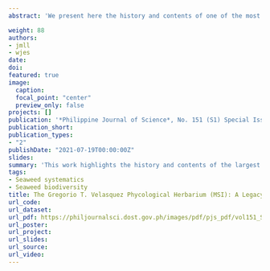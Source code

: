 ```yaml
---
abstract: 'We present here the history and contents of one of the most important herbaria in the Philippines – the Gregorio T. Velasquez Phycological Herbarium of the Marine Science Institute (MSI) at the University of the Philippines (UP) Diliman. The MSI herbarium was established in the early 1970s by Dr. Gavino C. Trono Jr. and was named in honor of his mentor Dr. Gregorio T. Velasquez, the “Father of Philippine Phycology.” Collections in the MSI herbarium are primarily made by Filipino phycologists within the coasts and offshore islands and reefs of the Philippines. The MSI herbarium currently holds ~ 55,000 algal and seagrass specimens collected from various areas in the country and abroad. As the largest repository of marine plants in the Philippines and the ASEAN (Association of Southeast Asian Nations) region, we consider the MSI herbarium as both a legacy and national heritage that we owe to the pillars of Philippine phycology – Dr. Gavino C. Trono Jr. and the late Dr. Gregorio T. Velasquez.'

weight: 88
authors:
- jmll
- wjes
date: 
doi: 
featured: true
image:
  caption:
  focal_point: "center"
  preview_only: false
projects: []
publication: '*Philippine Journal of Science*, No. 151 (S1) Special Issue on Marine Botany'
publication_short: 
publication_types:
- "2"
publishDate: "2021-07-19T00:00:00Z"
slides: 
summary: 'This work highlights the history and contents of the largest marine plants herbaria in the Philippines—the Gregorio T. Velasquez Phycological Herbarium of the Marine Science Institute (MSI) at the University of the Philippines (UP) Diliman—which was established by National Scientist Gavino C. Trono Jr. in the early 1970s and named in honor of his late mentor, National Scientist Gregorio T. Velasquez'
tags:
- Seaweed systematics
- Seaweed biodiversity
title: The Gregorio T. Velasquez Phycological Herbarium (MSI): A Legacy and National Heritage
url_code:
url_dataset: 
url_pdf: https://philjournalsci.dost.gov.ph/images/pdf/pjs_pdf/vol151_S1_Marine_Botany/the_Gregorio_Velasquez_phycological_herbarium_.pdf
url_poster:
url_project: 
url_slides: 
url_source: 
url_video: 
---
```





